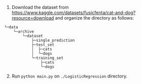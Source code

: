 1. Download the dataset from https://www.kaggle.com/datasets/fusicfenta/cat-and-dog?resource=download and organize the directory as follows:


```plain text
└─data
    └─archive
        └─dataset
            ├─single_prediction
            ├─test_set
            │  ├─cats
            │  └─dogs
            └─training_set
                ├─cats
                └─dogs
```
2. Run `python main.py` on `./LogisticRegression` directory.
